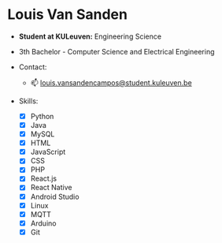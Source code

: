 Louis Van Sanden
====================

- **Student at KULeuven:** Engineering Science
- 3th Bachelor - Computer Science and Electrical Engineering

- Contact: 
  - 📫 louis.vansandencampos@student.kuleuven.be
  
- Skills: 
  
  - [X] Python
  - [X] Java
  - [X] MySQL
  - [X] HTML
  - [X] JavaScript
  - [X] CSS
  - [X] PHP
  - [X] React.js
  - [X] React Native
  - [X] Android Studio
  - [X] Linux
  - [X] MQTT
  - [X] Arduino
  - [X] Git

<!--
**louisvansanden/louisvansanden** is a ✨ _special_ ✨ repository because its `README.md` (this file) appears on your GitHub profile.

Here are some ideas to get you started:

- 🔭 I’m currently working on ...
- 🌱 I’m currently learning ...
- 👯 I’m looking to collaborate on ...
- 🤔 I’m looking for help with ...
- 💬 Ask me about ...
- 📫 How to reach me: ...
- 😄 Pronouns: ...
- ⚡ Fun fact: ...
-->
